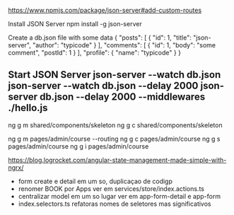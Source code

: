 https://www.npmjs.com/package/json-server#add-custom-routes


Install JSON Server
npm install -g json-server

Create a db.json file with some data
{
  "posts": [
    { "id": 1, "title": "json-server", "author": "typicode" }
  ],
  "comments": [
    { "id": 1, "body": "some comment", "postId": 1 }
  ],
  "profile": { "name": "typicode" }
}

Start JSON Server
json-server --watch db.json
json-server --watch db.json --delay 2000
json-server db.json --delay 2000 --middlewares ./hello.js
----------------

ng g m shared/components/skeleton
ng g c shared/components/skeleton

ng g m pages/admin/course --routing
ng g c pages/admin/course
ng g s pages/admin/course
ng g i pages/admin/course


https://blog.logrocket.com/angular-state-management-made-simple-with-ngrx/


- form create e detail em um so, duplicaçao de codigp
- renomer BOOK por Apps ver em services/store/index.actions.ts
- centralizar model em um so lugar ver em app-form-detail e app-form
- index.selectors.ts refatoras nomes de seletores mas significativos